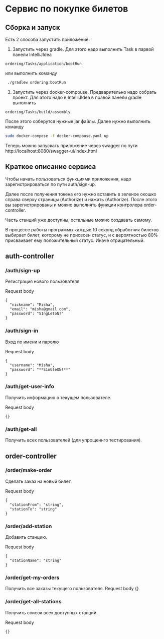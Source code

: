 # Сервис по покупке билетов

## Сборка и запуск

Есть 2 способа запустить приложение:

1. Запустить через gradle. Для этого надо выполнить Task в парвой панели IntelliJIdea
```
ordering/Tasks/application/bootRun
 ```
или выполнить команду
``` bash
 ./gradlew ordering:bootRun
```
3. Запустить через docker-compouse. Предварительно надо собрать проект. Для этого надо в IntelliJIdea в правой панели gradle выполнить
```
ordering/Tasks/build/assembly
```
После этого соберутся нужные jar файлы. 
Далее нужно выполнить команду
``` bash
sudo docker-compose -f docker-compouse.yaml up
```
Теперь можно запускать приложение через swagger по пути http://localhost:8080/swagger-ui/index.html

## Краткое описание сервиса

Чтобы начать пользоваться функциями приложения, надо зарегистрироваться по пути auth/sign-up.

Далее после получения токена его нужно вставить в зеленое окошко cправа сверху страницы (Authorize) и нажать (Authorize). После этого вы зарегистрированы и можно выполнять функции контролера order-controller. 

Часть станций уже доступны, остальные можно создавать самому.

В процессе работы программы каждые 10 секунд обработчик билетов выбирает билет, которому не присвоен статус, и с вероятностью 80% присваивает ему положительный статус.
Иначе отрицательный.

## auth-controller

### /auth/sign-up
Регистрация нового пользователя

Request body
```
{
  "nickname": "Misha",
  "email": "misha@gmail.com",
  "password": "S1ngLetoN!"
}
```

### /auth/sign-in
Вход по имени и паролю

Request body

```
{
  "username": "Misha",
  "password": "**S1nGleON!**"
}
```

### /auth/get-user-info
Получить информацию о текущем пользователе.

Request body
```
{}
```

### /auth/get-all
Получить всех пользователей (для упрощеннго тестирования).

## order-controller

### /order/make-order
Сделать заказ на новый билет.

Request body
```
{
  "stationFrom": "string",
  "stationTo": "string"
}
```

### /order/add-station
Добавить станцию.

Request body
```
{
  "stationName": "string"
}
```

### /order/get-my-orders
Получить все заказы текущего пользователя.
Request body
{}

### /order/get-all-stations
Получить список всех доступных станций.

Request body
```
{}
```
